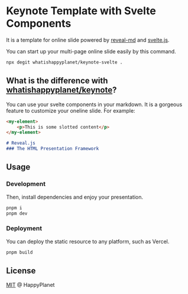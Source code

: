 # Keynote Template with Svelte Components

It is a template for online slide powered by [reveal-md](https://github.com/webpro/reveal-md) and [svelte.js](https://svelte.dev/).

You can start up your multi-page online slide easily by this command.

```bash
npx degit whatishappyplanet/keynote-svelte .
```

## What is the difference with [whatishappyplanet/keynote](https://github.com/WhatisHappyPlanet/keynote)?

You can use your svelte components in your markdown. It is a gorgeous feature to customize your oneline slide. For example:

```markdown
<my-element>
    <p>This is some slotted content</p>
</my-element>

# Reveal.js
### The HTML Presentation Framework
```

## Usage

### Development

Then, install dependencies and enjoy your presentation.

```bash
pnpm i
pnpm dev
```

### Deployment

You can deploy the static resource to any platform, such as Vercel.

```bash
pnpm build
```

## License

[MIT](./LICENSE) @ HappyPlanet
